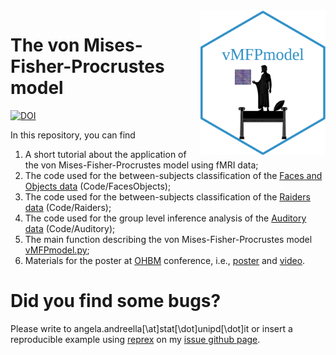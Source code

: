 <img src="sticker.png" align="right" alt="" width="200" />

# The von Mises-Fisher-Procrustes model
[![DOI](https://zenodo.org/badge/224435643.svg)](https://zenodo.org/badge/latestdoi/224435643)

In this repository, you can find 
  1. A short tutorial about the application of the von Mises-Fisher-Procrustes model using fMRI data;
  2. The code used for the between-subjects classification of the [Faces and Objects data](http://www.pymvpa.org/datadb/hyperalignment_tutorial_data.html) (Code/FacesObjects);
  3. The code used for the between-subjects classification of the [Raiders data](https://github.com/HaxbyLab/raiders_data) (Code/Raiders);
  4. The code used for the group level inference analysis of the [Auditory data](https://openneuro.org/datasets/ds000158/versions/1.0.0) (Code/Auditory);
  5. The main function describing the von Mises-Fisher-Procrustes model [vMFPmodel.py](https://github.com/angeella/vMFPmodel/blob/master/vMFPmodel.py);
  6. Materials for the poster at [OHBM](https://www.humanbrainmapping.org/i4a/pages/index.cfm?pageid=3958) conference, i.e., [poster](https://github.com/angeella/vMFPmodel/blob/master/OHBM/poster_AA.pdf) and [video](https://github.com/angeella/vMFPmodel/blob/master/OHBM/video_AA.mp4).

# Did you find some bugs?

Please write to angela.andreella[\at]stat[\dot]unipd[\dot]it or insert a reproducible example using [reprex](https://github.com/tidyverse/reprex) on my [issue github page](https://github.com/angeella/priorGPA/issues).

